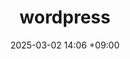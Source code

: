 ---
layout: post
title: wordpress
date: 2025-03-02 14:06 +09:00
categories: [Linux, master]
tags: [linux]     
---